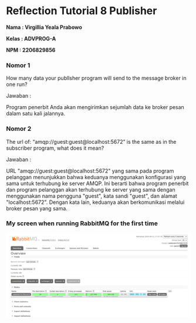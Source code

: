 # Reflection Tutorial 8 Publisher
**Nama : Virgillia Yeala Prabowo**

**Kelas : ADVPROG-A**

**NPM : 2206829856**

### Nomor 1
How many data your publlsher program will send to the message broker in one
run? 

Jawaban :

Program penerbit Anda akan mengirimkan sejumlah data ke broker pesan dalam satu kali jalannya.
### Nomor 2
The url of: “amqp://guest:guest@localhost:5672” is the same as in the subscriber
program, what does it mean?

Jawaban : 

URL "amqp://guest:guest@localhost:5672" yang sama pada program pelanggan menunjukkan bahwa keduanya menggunakan konfigurasi yang sama untuk terhubung ke server AMQP. Ini berarti bahwa program penerbit dan program pelanggan akan terhubung ke server yang sama dengan menggunakan nama pengguna "guest", kata sandi "guest", dan alamat "localhost:5672". Dengan kata lain, keduanya akan berkomunikasi melalui broker pesan yang sama.

### My screen when running RabbitMQ for the first time
![alt text](assets/images/image1.png)